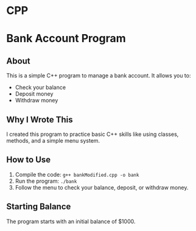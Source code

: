 # CPP
# Bank Account Program

## About
This is a simple C++ program to manage a bank account. It allows you to:
- Check your balance
- Deposit money
- Withdraw money

## Why I Wrote This
I created this program to practice basic C++ skills like using classes, methods, and a simple menu system.

## How to Use
1. Compile the code: `g++ bankModified.cpp -o bank`
2. Run the program: `./bank`
3. Follow the menu to check your balance, deposit, or withdraw money.

## Starting Balance
The program starts with an initial balance of $1000.
